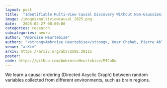 ```yaml
---
layout: post
title:  "Identifiable Multi-View Causal Discovery Without Non-Gaussianity"
image: /images/multiviewcausal_2025.png
date:   2025-02-27 00:00:00
categories: research
subcategories: neuro
author: "Ambroise Heurtebise"
authors: "<strong>Ambroise Heurtebise</strong>, Omar Chehab, Pierre Ablin, Alexandre Gramfort, Aapo Hyvärinen"
venue: "arXiv"
arxiv: https://arxiv.org/abs/2502.20115
poster:
code: https://github.com/AmbroiseHeurtebise/MICaDo
---
```

We learn a causal ordering (Directed Acyclic Graph) between random variables collected from different environments, such as brain regions.
